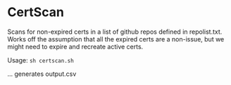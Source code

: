 # CertScan
Scans for non-expired certs in a list of github repos defined in repolist.txt. Works off the assumption that all the expired certs are a non-issue, but we might need to expire and recreate active certs.

Usage: ```sh certscan.sh```

... generates output.csv
